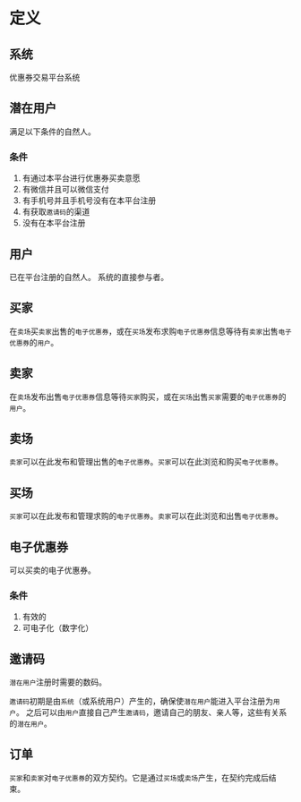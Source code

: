
# 定义

## 系统

优惠券交易平台系统

## 潜在用户

满足以下条件的自然人。

### 条件

1. 有通过本平台进行优惠券买卖意愿
2. 有微信并且可以微信支付
3. 有手机号并且手机号没有在本平台注册
4. 有获取`邀请码`的渠道
5. 没有在本平台注册

## 用户

已在平台注册的自然人。
系统的直接参与者。

## 买家

在`卖场`买`卖家`出售的`电子优惠券`，或在`买场`发布求购`电子优惠券`信息等待有`卖家`出售`电子优惠券`的`用户`。

## 卖家

在`卖场`发布出售`电子优惠券`信息等待`买家`购买，或在`买场`出售`买家`需要的`电子优惠券`的`用户`。

## 卖场

`卖家`可以在此发布和管理出售的`电子优惠券`。`买家`可以在此浏览和购买`电子优惠券`。

## 买场

`买家`可以在此发布和管理求购的`电子优惠券`。`卖家`可以在此浏览和出售`电子优惠券`。

## 电子优惠券

可以买卖的电子优惠券。

### 条件

1. 有效的
2. 可电子化（数字化）

## 邀请码

`潜在用户`注册时需要的数码。

`邀请码`初期是由`系统`（或系统用户）产生的，确保使`潜在用户`能进入平台注册为`用户`。
之后可以由`用户`直接自己产生`邀请码`，邀请自己的朋友、亲人等，这些有关系的`潜在用户`。

## 订单

`买家`和`卖家`对`电子优惠券`的双方契约。它是通过`买场`或`卖场`产生，在契约完成后结束。



 
 
 
